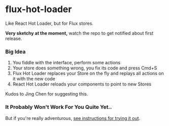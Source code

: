 # flux-hot-loader
Like React Hot Loader, but for Flux stores.

**Very sketchy at the moment,** watch the repo to get notified about first release.

### Big Idea

1. You fiddle with the interface, perform some actions
2. Your store does something wrong, you fix its code and press Cmd+S
3. Flux Hot Loader replaces your Store on the fly and replays all actions on it with the new code
4. React Hot Loader reloads your components to point to new Stores

Kudos to Jing Chen for suggesting this.

### It Probably Won't Work For You Quite Yet..

But if you're really adventurous, [see instructions for trying it out](https://github.com/gaearon/react-hot-loader/issues/30#issuecomment-72126754).
